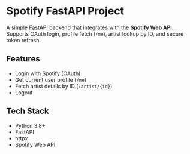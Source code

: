 # Spotify FastAPI Project

A simple FastAPI backend that integrates with the **Spotify Web API**.  
Supports OAuth login, profile fetch (`/me`), artist lookup by ID, and secure token refresh.

## Features
- Login with Spotify (OAuth)
- Get current user profile (`/me`)
- Fetch artist details by ID (`/artist/{id}`)
- Logout

## Tech Stack
- Python 3.8+
- FastAPI
- httpx
- Spotify Web API


